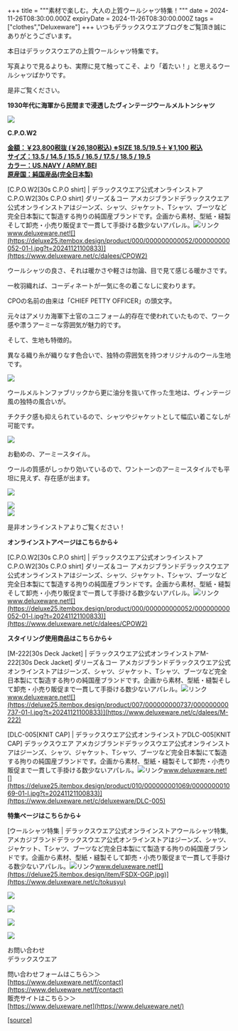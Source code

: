 +++
title = """素材で楽しむ。大人の上質ウールシャツ特集！"""
date = 2024-11-26T08:30:00.000Z
expiryDate = 2024-11-26T08:30:00.000Z
tags = ["clothes","Deluxeware"]
+++
いつもデラックスウエアブログをご覧頂き誠にありがとうございます。

本日はデラックスウエアの上質ウールシャツ特集です。

写真よりで見るよりも、実際に見て触ってこそ、より「着たい！」と思えるウールシャツばかりです。

是非ご覧ください。

**1930年代に海軍から民間まで浸透したヴィンテージウールメルトンシャツ**

[![](https://stat.ameba.jp/user_images/20241126/16/deluxeware/a3/20/j/o1199159815514561574.jpg)](https://stat.ameba.jp/user_images/20241126/16/deluxeware/a3/20/j/o1199159815514561574.jpg)

**C.P.O.W2**

**[金額：￥23,800税抜 (￥26,180税込) ※SIZE 18.5/19.5＋￥1,100 税込](https://www.deluxeware.net/c/dalees/CPOW2)  
[サイズ：13.5 / 14.5 / 15.5 / 16.5 / 17.5 / 18.5 / 19.5](https://www.deluxeware.net/c/dalees/CPOW2)  
[カラー：US.NAVY / ARMY.BEI](https://www.deluxeware.net/c/dalees/CPOW2)  
[原産国：純国産品(完全日本製)](https://www.deluxeware.net/c/dalees/CPOW2)**

[C.P.O.W2\[30s C.P.O shirt\] | デラックスウエア公式オンラインストアC.P.O.W2\[30s C.P.O shirt\] ダリーズ＆コー アメカジブランドデラックスウエア公式オンラインストアはジーンズ、シャツ、ジャケット、Tシャツ、ブーツなど完全日本製にて製造する拘りの純国産ブランドです。企画から素材、型紙・縫製そして卸売・小売り販促まで一貫して手掛ける数少ないアパレル。![リンク](https://c.stat100.ameba.jp/ameblo/symbols/v3.20.0/svg/gray/editor_link.svg)www.deluxeware.net![](https://deluxe25.itembox.design/product/000/000000000052/000000000052-01-l.jpg?t=20241121100833)](https://www.deluxeware.net/c/dalees/CPOW2)

ウールシャツの良さ、それは暖かさや軽さは勿論、目で見て感じる暖かさです。

一枚羽織れば、コーディネートが一気に冬の着こなしに変わります。

CPOの名前の由来は「CHIEF PETTY OFFICER」の頭文字。

元々はアメリカ海軍下士官のユニフォーム的存在で使われていたもので、ワーク感や漂うアーミーな雰囲気が魅力的です。

そして、生地も特徴的。

異なる織り糸が織りなす色合いで、独特の雰囲気を持つオリジナルのウール生地です。

![](https://deluxe25.itembox.design/product/000/000000000052/000000000052-14-l.jpg?t=20241121100833)

ウールメルトンファブリックから更に油分を抜いて作った生地は、ヴィンテージ風の独特の風合いが。

チクチク感も抑えられているので、シャツやジャケットとして幅広い着こなしが可能です。  
  
[![](https://stat.ameba.jp/user_images/20241126/16/deluxeware/73/df/j/o1199159815514561572.jpg)](https://stat.ameba.jp/user_images/20241126/16/deluxeware/73/df/j/o1199159815514561572.jpg)

お勧めの、アーミースタイル。

ウールの質感がしっかり効いているので、ワントーンのアーミースタイルでも平坦に見えず、存在感が出ます。

[![](https://stat.ameba.jp/user_images/20241126/16/deluxeware/43/8f/j/o1199159815514561577.jpg)](https://stat.ameba.jp/user_images/20241126/16/deluxeware/43/8f/j/o1199159815514561577.jpg)

[![](https://stat.ameba.jp/user_images/20241126/16/deluxeware/43/ba/j/o1199159815514561568.jpg)](https://stat.ameba.jp/user_images/20241126/16/deluxeware/43/ba/j/o1199159815514561568.jpg)  
![](https://deluxe25.itembox.design/product/000/000000000052/000000000052-01-l.jpg?t=20241121100833)

是非オンラインストアよりご覧ください！

**オンラインストアページはこちらから↓**

[C.P.O.W2\[30s C.P.O shirt\] | デラックスウエア公式オンラインストアC.P.O.W2\[30s C.P.O shirt\] ダリーズ＆コー アメカジブランドデラックスウエア公式オンラインストアはジーンズ、シャツ、ジャケット、Tシャツ、ブーツなど完全日本製にて製造する拘りの純国産ブランドです。企画から素材、型紙・縫製そして卸売・小売り販促まで一貫して手掛ける数少ないアパレル。![リンク](https://c.stat100.ameba.jp/ameblo/symbols/v3.20.0/svg/gray/editor_link.svg)www.deluxeware.net![](https://deluxe25.itembox.design/product/000/000000000052/000000000052-01-l.jpg?t=20241121100833)](https://www.deluxeware.net/c/dalees/CPOW2)

**スタイリング使用商品はこちらから↓**

[M-222\[30s Deck Jacket\] | デラックスウエア公式オンラインストアM-222\[30s Deck Jacket\] ダリーズ＆コー アメカジブランドデラックスウエア公式オンラインストアはジーンズ、シャツ、ジャケット、Tシャツ、ブーツなど完全日本製にて製造する拘りの純国産ブランドです。企画から素材、型紙・縫製そして卸売・小売り販促まで一貫して手掛ける数少ないアパレル。![リンク](https://c.stat100.ameba.jp/ameblo/symbols/v3.20.0/svg/gray/editor_link.svg)www.deluxeware.net![](https://deluxe25.itembox.design/product/007/000000000737/000000000737-01-l.jpg?t=20241121100833)](https://www.deluxeware.net/c/dalees/M-222)

[DLC-005\[KNIT CAP\] | デラックスウエア公式オンラインストアDLC-005\[KNIT CAP\] デラックスウエア アメカジブランドデラックスウエア公式オンラインストアはジーンズ、シャツ、ジャケット、Tシャツ、ブーツなど完全日本製にて製造する拘りの純国産ブランドです。企画から素材、型紙・縫製そして卸売・小売り販促まで一貫して手掛ける数少ないアパレル。![リンク](https://c.stat100.ameba.jp/ameblo/symbols/v3.20.0/svg/gray/editor_link.svg)www.deluxeware.net![](https://deluxe25.itembox.design/product/010/000000001069/000000001069-01-l.jpg?t=20241121100833)](https://www.deluxeware.net/c/deluxeware/DLC-005)

**特集ページはこちらから↓**

[ウールシャツ特集 | デラックスウエア公式オンラインストアウールシャツ特集,アメカジブランドデラックスウエア公式オンラインストアはジーンズ、シャツ、ジャケット、Tシャツ、ブーツなど完全日本製にて製造する拘りの純国産ブランドです。企画から素材、型紙・縫製そして卸売・小売り販促まで一貫して手掛ける数少ないアパレル。![リンク](https://c.stat100.ameba.jp/ameblo/symbols/v3.20.0/svg/gray/editor_link.svg)www.deluxeware.net![](https://deluxe25.itembox.design/item/FSDX-OGP.jpg)](https://www.deluxeware.net/c/tokusyu)

[![](https://stat.ameba.jp/user_images/20241116/16/deluxeware/4a/05/j/o1200050015510661447.jpg?caw=800)](https://www.deluxeware.net/c/deluxeware/D-26)

[![](https://stat.ameba.jp/user_images/20240315/15/deluxeware/04/7f/j/o0800026015413271803.jpg?caw=800)](https://www.instagram.com/deluxeware/?hl=ja)

[![](https://stat.ameba.jp/user_images/20220415/12/deluxeware/3b/ce/j/o0800026015103175481.jpg?caw=800)](https://www.deluxeware.net/f/headstore)

[![](https://stat.ameba.jp/user_images/20220415/12/deluxeware/d7/c6/j/o0800026015103175487.jpg?caw=800)](https://www.deluxeware.net/)

お問い合わせ  
デラックスウエア

問い合わせフォームはこちら＞＞  
[https://www.deluxeware.net/f/contact](https://www.deluxeware.net/f/contact)  
販売サイトはこちら＞＞  
[https://www.deluxeware.net](https://www.deluxeware.net/)

[[source]](https://ameblo.jp/deluxeware/entry-12876443501.html)
